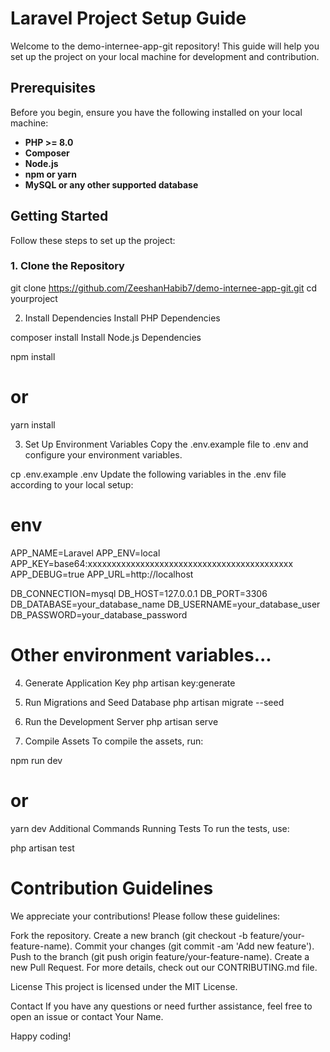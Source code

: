 # Laravel Project Setup Guide

Welcome to the demo-internee-app-git repository! This guide will help you set up the project on your local machine for development and contribution.

## Prerequisites

Before you begin, ensure you have the following installed on your local machine:

- **PHP >= 8.0**
- **Composer**
- **Node.js**
- **npm or yarn**
- **MySQL or any other supported database**

## Getting Started

Follow these steps to set up the project:

### 1. Clone the Repository


git clone https://github.com/ZeeshanHabib7/demo-internee-app-git.git
cd yourproject

2. Install Dependencies
Install PHP Dependencies


composer install
Install Node.js Dependencies


npm install
# or
yarn install

3. Set Up Environment Variables
Copy the .env.example file to .env and configure your environment variables.


cp .env.example .env
Update the following variables in the .env file according to your local setup:

# env
APP_NAME=Laravel
APP_ENV=local
APP_KEY=base64:xxxxxxxxxxxxxxxxxxxxxxxxxxxxxxxxxxxxxxxxxxx
APP_DEBUG=true
APP_URL=http://localhost

DB_CONNECTION=mysql
DB_HOST=127.0.0.1
DB_PORT=3306
DB_DATABASE=your_database_name
DB_USERNAME=your_database_user
DB_PASSWORD=your_database_password

# Other environment variables...

4. Generate Application Key
php artisan key:generate

5. Run Migrations and Seed Database
php artisan migrate --seed

6. Run the Development Server
php artisan serve

7. Compile Assets
To compile the assets, run:

npm run dev

# or
yarn dev
Additional Commands
Running Tests
To run the tests, use:

php artisan test

# Contribution Guidelines
We appreciate your contributions! Please follow these guidelines:

Fork the repository.
Create a new branch (git checkout -b feature/your-feature-name).
Commit your changes (git commit -am 'Add new feature').
Push to the branch (git push origin feature/your-feature-name).
Create a new Pull Request.
For more details, check out our CONTRIBUTING.md file.

License
This project is licensed under the MIT License.

Contact
If you have any questions or need further assistance, feel free to open an issue or contact Your Name.

Happy coding!

